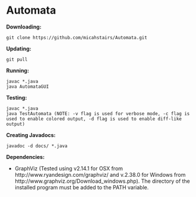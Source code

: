 # Automata

<b>Downloading:</b>

    git clone https://github.com/micahstairs/Automata.git
    
<b>Updating:</b>

    git pull

<b>Running:</b>

    javac *.java
    java AutomataGUI

<b>Testing:</b>

    javac *.java
    java TestAutomata (NOTE: -v flag is used for verbose mode, -c flag is used to enable colored output, -d flag is used to enable diff-like output)
   
<b>Creating Javadocs:</b>

    javadoc -d docs/ *.java

<b>Dependencies:</b>

<ul><li>GraphViz (Tested using v2.14.1 for OSX from http://www.ryandesign.com/graphviz/ and v.2.38.0 for Windows from http://www.graphviz.org/Download_windows.php). The directory of the installed program must be added to the PATH variable.</li></ul>
